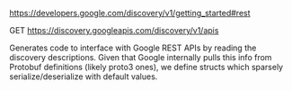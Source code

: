 https://developers.google.com/discovery/v1/getting_started#rest

GET https://discovery.googleapis.com/discovery/v1/apis


Generates code to interface with Google REST APIs by reading the discovery descriptions. Given that Google internally pulls this info from Protobuf definitions (likely proto3 ones), we define structs which sparsely serialize/deserialize with default values.
